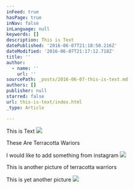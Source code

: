 ```yaml
---
inFeed: true
hasPage: true
inNav: false
inLanguage: null
keywords: []
description: This is Text
datePublished: '2016-06-07T21:18:50.216Z'
dateModified: '2016-06-07T21:17:12.718Z'
title: ''
author:
  - name: ''
    url: ''
sourcePath: _posts/2016-06-07-this-is-text.md
authors: []
publisher: null
starred: false
url: this-is-text/index.html
_type: Article

---
```

This is Text
![](https://the-grid-user-content.s3-us-west-2.amazonaws.com/29c1d64e-f4e2-49f9-930b-0aa4143612e5.jpg)

These Are Terracotta Wariors

I would like to add something from instagram
![](https://the-grid-user-content.s3-us-west-2.amazonaws.com/0f2b1635-1c45-4bbd-9f44-517e1ce49bc0.jpg)

This is another picture of terracotta warriors

This is yet another picture
![](https://the-grid-user-content.s3-us-west-2.amazonaws.com/3c6adbd1-6b29-4d8b-a755-0c8c37a9cc7b.jpg)